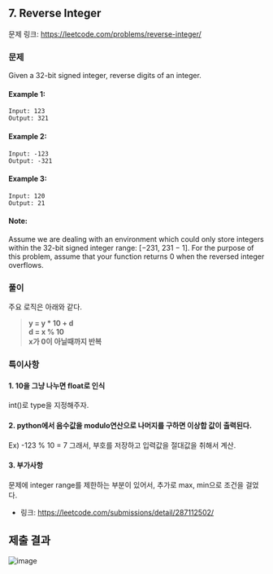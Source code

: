 ## 7. Reverse Integer
문제 링크: https://leetcode.com/problems/reverse-integer/

### 문제
Given a 32-bit signed integer, reverse digits of an integer.

#### Example 1:
```
Input: 123
Output: 321
```
#### Example 2:
```
Input: -123
Output: -321
```
#### Example 3:
```
Input: 120
Output: 21
```
#### Note:
Assume we are dealing with an environment which could only store integers within the 32-bit signed integer range: [−231,  231 − 1]. For the purpose of this problem, assume that your function returns 0 when the reversed integer overflows.

### 풀이
주요 로직은 아래와 같다.
> **y = y * 10 + d**<br>
> **d = x % 10**<br>
> **x가 0이 아닐때까지 반복**

### 특이사항
#### 1. 10을 그냥 나누면 float로 인식
int()로 type을 지정해주자.

#### 2. python에서 음수값을 modulo연산으로 나머지를 구하면 이상합 값이 출력된다.
Ex) -123 % 10 = 7
그래서, 부호를 저장하고 입력값을 절대값을 취해서 계산.

#### 3. 부가사항
문제에 integer range를 제한하는 부분이 있어서, 추가로 max, min으로 조건을 걸었다.
* 링크: https://leetcode.com/submissions/detail/287112502/

## 제출 결과
![image](https://user-images.githubusercontent.com/7124469/71180259-2269b780-22b5-11ea-91c4-afbcc3138302.png)
